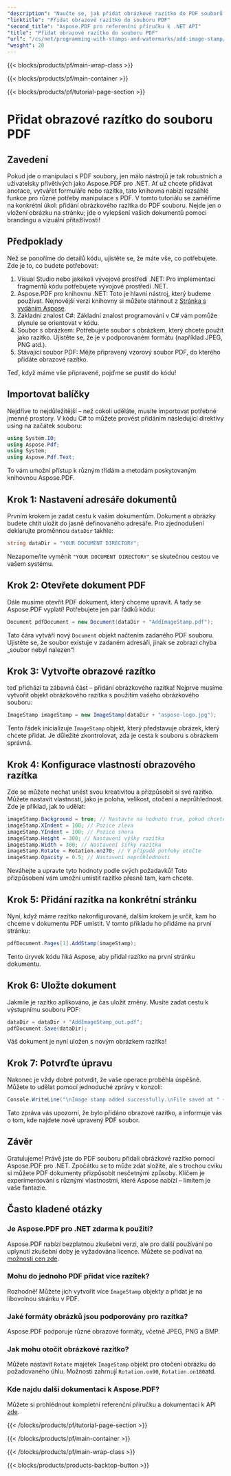 ```yaml
---
"description": "Naučte se, jak přidat obrázkové razítko do PDF souborů pomocí Aspose.PDF pro .NET s podrobnými pokyny a ukázkovým kódem."
"linktitle": "Přidat obrazové razítko do souboru PDF"
"second_title": "Aspose.PDF pro referenční příručku k .NET API"
"title": "Přidat obrazové razítko do souboru PDF"
"url": "/cs/net/programming-with-stamps-and-watermarks/add-image-stamp/"
"weight": 20
---
```


{{< blocks/products/pf/main-wrap-class >}}

{{< blocks/products/pf/main-container >}}

{{< blocks/products/pf/tutorial-page-section >}}

# Přidat obrazové razítko do souboru PDF

## Zavedení

Pokud jde o manipulaci s PDF soubory, jen málo nástrojů je tak robustních a uživatelsky přívětivých jako Aspose.PDF pro .NET. Ať už chcete přidávat anotace, vytvářet formuláře nebo razítka, tato knihovna nabízí rozsáhlé funkce pro různé potřeby manipulace s PDF. V tomto tutoriálu se zaměříme na konkrétní úkol: přidání obrázkového razítka do PDF souboru. Nejde jen o vložení obrázku na stránku; jde o vylepšení vašich dokumentů pomocí brandingu a vizuální přitažlivosti!

## Předpoklady

Než se ponoříme do detailů kódu, ujistěte se, že máte vše, co potřebujete. Zde je to, co budete potřebovat:

1. Visual Studio nebo jakékoli vývojové prostředí .NET: Pro implementaci fragmentů kódu potřebujete vývojové prostředí .NET.
2. Aspose.PDF pro knihovnu .NET: Toto je hlavní nástroj, který budeme používat. Nejnovější verzi knihovny si můžete stáhnout z [Stránka s vydáním Aspose](https://releases.aspose.com/pdf/net/).
3. Základní znalost C#: Základní znalost programování v C# vám pomůže plynule se orientovat v kódu.
4. Soubor s obrázkem: Potřebujete soubor s obrázkem, který chcete použít jako razítko. Ujistěte se, že je v podporovaném formátu (například JPEG, PNG atd.).
5. Stávající soubor PDF: Mějte připravený vzorový soubor PDF, do kterého přidáte obrazové razítko.

Teď, když máme vše připravené, pojďme se pustit do kódu!

## Importovat balíčky

Nejdříve to nejdůležitější – než cokoli uděláte, musíte importovat potřebné jmenné prostory. V kódu C# to můžete provést přidáním následující direktivy using na začátek souboru:

```csharp
using System.IO;
using Aspose.Pdf;
using System;
using Aspose.Pdf.Text;
```

To vám umožní přístup k různým třídám a metodám poskytovaným knihovnou Aspose.PDF.

## Krok 1: Nastavení adresáře dokumentů

Prvním krokem je zadat cestu k vašim dokumentům. Dokument a obrázky budete chtít uložit do jasně definovaného adresáře. Pro zjednodušení deklarujte proměnnou `dataDir` takhle:

```csharp
string dataDir = "YOUR DOCUMENT DIRECTORY";
```

Nezapomeňte vyměnit `"YOUR DOCUMENT DIRECTORY"` se skutečnou cestou ve vašem systému.

## Krok 2: Otevřete dokument PDF

Dále musíme otevřít PDF dokument, který chceme upravit. A tady se Aspose.PDF vyplatí! Potřebujete jen pár řádků kódu:

```csharp
Document pdfDocument = new Document(dataDir + "AddImageStamp.pdf");
```

Tato čára vytváří nový `Document` objekt načtením zadaného PDF souboru. Ujistěte se, že soubor existuje v zadaném adresáři, jinak se zobrazí chyba „soubor nebyl nalezen“!

## Krok 3: Vytvořte obrazové razítko

teď přichází ta zábavná část – přidání obrázkového razítka! Nejprve musíme vytvořit objekt obrázkového razítka s použitím vašeho obrázkového souboru:

```csharp
ImageStamp imageStamp = new ImageStamp(dataDir + "aspose-logo.jpg");
```

Tento řádek inicializuje `ImageStamp` objekt, který představuje obrázek, který chcete přidat. Je důležité zkontrolovat, zda je cesta k souboru s obrázkem správná.

## Krok 4: Konfigurace vlastností obrazového razítka

Zde se můžete nechat unést svou kreativitou a přizpůsobit si své razítko. Můžete nastavit vlastnosti, jako je poloha, velikost, otočení a neprůhlednost. Zde je příklad, jak to udělat:

```csharp
imageStamp.Background = true; // Nastavte na hodnotu true, pokud chcete, aby razítko bylo na pozadí.
imageStamp.XIndent = 100; // Pozice zleva
imageStamp.YIndent = 100; // Pozice shora
imageStamp.Height = 300; // Nastavení výšky razítka
imageStamp.Width = 300; // Nastavení šířky razítka
imageStamp.Rotate = Rotation.on270; // V případě potřeby otočte
imageStamp.Opacity = 0.5; // Nastavení neprůhlednosti
```

Neváhejte a upravte tyto hodnoty podle svých požadavků! Toto přizpůsobení vám umožní umístit razítko přesně tam, kam chcete.

## Krok 5: Přidání razítka na konkrétní stránku

Nyní, když máme razítko nakonfigurované, dalším krokem je určit, kam ho chceme v dokumentu PDF umístit. V tomto příkladu ho přidáme na první stránku:

```csharp
pdfDocument.Pages[1].AddStamp(imageStamp);
```

Tento úryvek kódu říká Aspose, aby přidal razítko na první stránku dokumentu.

## Krok 6: Uložte dokument

Jakmile je razítko aplikováno, je čas uložit změny. Musíte zadat cestu k výstupnímu souboru PDF:

```csharp
dataDir = dataDir + "AddImageStamp_out.pdf";
pdfDocument.Save(dataDir);
```

Váš dokument je nyní uložen s novým obrázkem razítka!

## Krok 7: Potvrďte úpravu

Nakonec je vždy dobré potvrdit, že vaše operace proběhla úspěšně. Můžete to udělat pomocí jednoduché zprávy v konzoli:

```csharp
Console.WriteLine("\nImage stamp added successfully.\nFile saved at " + dataDir);
```

Tato zpráva vás upozorní, že bylo přidáno obrazové razítko, a informuje vás o tom, kde najdete nově upravený PDF soubor.

## Závěr

Gratulujeme! Právě jste do PDF souboru přidali obrázkové razítko pomocí Aspose.PDF pro .NET. Zpočátku se to může zdát složité, ale s trochou cviku si můžete PDF dokumenty přizpůsobit nesčetnými způsoby. Klíčem je experimentování s různými vlastnostmi, které Aspose nabízí – limitem je vaše fantazie.

## Často kladené otázky

### Je Aspose.PDF pro .NET zdarma k použití?  
Aspose.PDF nabízí bezplatnou zkušební verzi, ale pro další používání po uplynutí zkušební doby je vyžadována licence. Můžete se podívat na [možnosti cen zde](https://purchase.aspose.com/buy).

### Mohu do jednoho PDF přidat více razítek?  
Rozhodně! Můžete jich vytvořit více `ImageStamp` objekty a přidat je na libovolnou stránku v PDF.

### Jaké formáty obrázků jsou podporovány pro razítka?  
Aspose.PDF podporuje různé obrazové formáty, včetně JPEG, PNG a BMP.

### Jak mohu otočit obrázkové razítko?  
Můžete nastavit `Rotate` majetek `ImageStamp` objekt pro otočení obrázku do požadovaného úhlu. Možnosti zahrnují `Rotation.on90`, `Rotation.on180`atd.

### Kde najdu další dokumentaci k Aspose.PDF?  
Můžete si prohlédnout kompletní referenční příručku a dokumentaci k API [zde](https://reference.aspose.com/pdf/net/).

{{< /blocks/products/pf/tutorial-page-section >}}

{{< /blocks/products/pf/main-container >}}

{{< /blocks/products/pf/main-wrap-class >}}

{{< blocks/products/products-backtop-button >}}